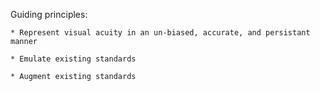 Guiding principles:

    * Represent visual acuity in an un-biased, accurate, and persistant manner

    * Emulate existing standards

    * Augment existing standards

